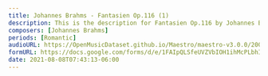 ```yaml
---
title: Johannes Brahms - Fantasien Op.116 (1)
description: This is the description for Fantasien Op.116 by Johannes Brahms
composers: [Johannes Brahms]
periods: [Romantic]
audioURL: https://OpenMusicDataset.github.io/Maestro/maestro-v3.0.0/2006/MIDI-Unprocessed_02_R1_2006_01-04_ORIG_MID--AUDIO_02_R1_2006_02_Track02_wav.midi
formURL: https://docs.google.com/forms/d/e/1FAIpQLSfeUVZVbIOH1ihMcPLbhIq14-5wl8LUJsdYIeHhTPdu8wRU5w/viewform
date: 2021-08-08T07:43:13-06:00
---
```

